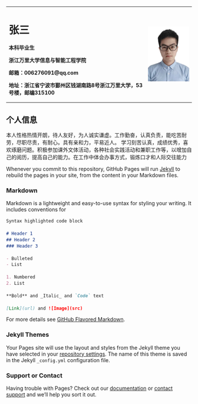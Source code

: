 <table border="0">
  <tr>
    <td width="75%">
      <h1>张三</h1>
      <p><b>本科毕业生</b></p>
      <p><b>浙江万里大学信息与智能工程学院</b></p>
      <p><b>邮箱：006276091@qq.com</b></p>
      <p><b>地址：浙江省宁波市鄞州区钱湖南路8号浙江万里大学，53号楼，邮编315100</b></p>
    </td>
    <td width="25%">
      <img src="/qqq.jpg" width="100%">     
    </td>
  </tr>
</table>

## 个人信息

本人性格热情开朗，待人友好，为人诚实谦虚。工作勤奋，认真负责，能吃苦耐劳，尽职尽责，有耐心。具有亲和力，平易近人。
学习刻苦认真，成绩优秀，喜欢琢磨问题。积极参加课外文体活动，各种社会实践活动和兼职工作等，以增加自己的阅历，提高自己的能力。在工作中体会办事方式，锻炼口才和人际交往能力

Whenever you commit to this repository, GitHub Pages will run [Jekyll](https://jekyllrb.com/) to rebuild the pages in your site, from the content in your Markdown files.

### Markdown

Markdown is a lightweight and easy-to-use syntax for styling your writing. It includes conventions for

```markdown
Syntax highlighted code block

# Header 1
## Header 2
### Header 3

- Bulleted
- List

1. Numbered
2. List

**Bold** and _Italic_ and `Code` text

[Link](url) and ![Image](src)
```

For more details see [GitHub Flavored Markdown](https://guides.github.com/features/mastering-markdown/).

### Jekyll Themes

Your Pages site will use the layout and styles from the Jekyll theme you have selected in your [repository settings](https://github.com/Shark-ke/Shark-ke.github.io/settings). The name of this theme is saved in the Jekyll `_config.yml` configuration file.

### Support or Contact

Having trouble with Pages? Check out our [documentation](https://help.github.com/categories/github-pages-basics/) or [contact support](https://github.com/contact) and we’ll help you sort it out.
